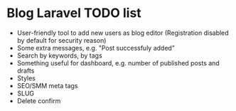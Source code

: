 # Blog Laravel TODO list

 - User-friendly tool to add new users as blog editor (Registration disabled by default for security reason)
 - Some extra messages, e.g. "Post successfuly added"
 - Search by keywords, by tags
 - Something useful for dashboard, e.g. number of published posts and drafts
 - Styles
 - SEO/SMM meta tags
 - SLUG
 - Delete confirm
